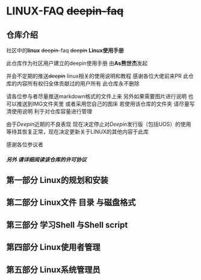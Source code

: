 # LINUX-FAQ  ~~deepin-faq~~  

## 仓库介绍
社区中的**linux**  ~~deepin~~-faq  ~~deepin~~    **Linux使用手册**  

此仓库作为社区用户建立的deepin使用手册 由**As熊世杰**发起 

并会不定期的推送~~deepin~~  linux相关的使用说明和教程
感谢各位大佬前来PR 
此仓库的内容所有权归全体贡献过的用户所有 此仓库永不删除

请各位参与者尽量推送markdown格式的文件上来 另外如果需要图片进行说明 也可以推送到IMG文件夹里 或者采用您自己的图床  若使用该仓库的文件夹 请尽量写清使用说明 利于对仓库容量进行管理

由于*Deepin*近期的不良表现 现在决定停止对*Deepin*发行版（包括UOS）的使用 等待其恢复正常，现在决定更新关于LINUX的其他内容于此库 

感谢各位参议者

##### 另外 请详细阅读该仓库的许可协议

## 第一部分 Linux的规划和安装



## 第二部分 Linux文件 目录 与磁盘格式



## 第三部分 学习Shell 与Shell script 



## 第四部分 Linux使用者管理



## 第五部分 Linux系统管理员